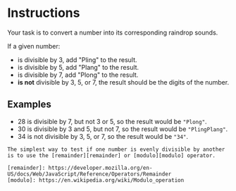 # Instructions

Your task is to convert a number into its corresponding raindrop sounds.

If a given number:

- is divisible by 3, add "Pling" to the result.
- is divisible by 5, add "Plang" to the result.
- is divisible by 7, add "Plong" to the result.
- **is not** divisible by 3, 5, or 7, the result should be the digits of the number.

## Examples

- 28 is divisible by 7, but not 3 or 5, so the result would be `"Plong"`.
- 30 is divisible by 3 and 5, but not 7, so the result would be `"PlingPlang"`.
- 34 is not divisible by 3, 5, or 7, so the result would be `"34"`.

~~~~exercism/note
The simplest way to test if one number is evenly divisible by another is to use the [remainder][remainder] or [modulo][modulo] operator.

[remainder]: https://developer.mozilla.org/en-US/docs/Web/JavaScript/Reference/Operators/Remainder
[modulo]: https://en.wikipedia.org/wiki/Modulo_operation
~~~~
